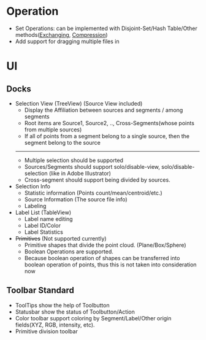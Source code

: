 # Operation
- Set Operations: can be implemented with Disjoint-Set/Hash Table/Other methods([Exchanging](http://blog.sina.com.cn/s/blog_616e189f0100mrdn.html), [Compression](http://ramsey16.net/%E4%BA%A4%E9%9B%86%E5%92%8C%E5%B9%B6%E9%9B%86/))
- Add support for dragging multiple files in
# UI
## Docks
- Selection View (TreeView) (Source View included)
    - Display the Affiliation between sources and segments / among segments
    - Root items are Source1, Source2, .., Cross-Segments(whose points from multiple sources)
    - If all of points from a segment belong to a single source, then the segment belong to the source
    -------------
    - Multiple selection should be supported
    - Sources/Segments should support solo/disable-view, solo/disable-selection (like in Adobe Illustrator)
    - Cross-segment should support being divided by sources.
- Selection Info
    - Statistic information (Points count/mean/centroid/etc.)
    - Source Information (The source file info)
    - Labeling
- Label List (TableView)
    - Label name editing
    - Label ID/Color
    - Label Statistics
- ~~Primitives~~ (Not supported currently)
    - Primitive shapes that divide the point cloud. (Plane/Box/Sphere)
    - Boolean Operations are supported.
    - Because boolean operation of shapes can be transferred into boolean operation of points, thus this is not taken into consideration now
## Toolbar Standard
- ToolTips show the help of Toolbutton
- Statusbar show the status of Toolbutton/Action
- Color toolbar support coloring by Segment/Label/Other origin fields(XYZ, RGB, intensity, etc).
- Primitive division toolbar